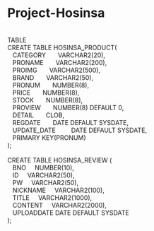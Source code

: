 # Project-Hosinsa
<br>
TABLE
<br>
CREATE TABLE HOSINSA_PRODUCT(<br>
    &nbsp&nbsp CATEGORY &nbsp&nbsp&nbsp&nbsp&nbsp       VARCHAR2(20),<br>
    &nbsp&nbsp PRONAME &nbsp&nbsp&nbsp&nbsp&nbsp       VARCHAR2(200),<br>
    &nbsp&nbsp PROIMG &nbsp&nbsp&nbsp&nbsp&nbsp       VARCHAR2(500),<br>
    &nbsp&nbsp BRAND &nbsp&nbsp&nbsp&nbsp&nbsp         VARCHAR2(50),<br>
    &nbsp&nbsp PRONUM &nbsp&nbsp&nbsp&nbsp&nbsp        NUMBER(8),<br>
    &nbsp&nbsp PRICE &nbsp&nbsp&nbsp&nbsp&nbsp        NUMBER(8),<br>
    &nbsp&nbsp STOCK &nbsp&nbsp&nbsp&nbsp&nbsp         NUMBER(8),<br>
    &nbsp&nbsp PROVIEW &nbsp&nbsp&nbsp&nbsp&nbsp       NUMBER(8) DEFAULT 0,<br>
    &nbsp&nbsp DETAIL &nbsp&nbsp&nbsp&nbsp&nbsp        CLOB,<br>
    &nbsp&nbsp REGDATE &nbsp&nbsp&nbsp&nbsp&nbsp       DATE DEFAULT SYSDATE,<br>
    &nbsp&nbsp UPDATE_DATE &nbsp&nbsp&nbsp&nbsp&nbsp&nbsp&nbsp DATE DEFAULT SYSDATE,<br>
    &nbsp&nbsp PRIMARY KEY(PRONUM)<br>
);<br>
<br>
CREATE TABLE HOSINSA_REVIEW (<br>
    &nbsp&nbsp BNO &nbsp&nbsp&nbsp        NUMBER(10),<br>
    &nbsp&nbsp ID &nbsp&nbsp&nbsp         VARCHAR2(50),<br>
    &nbsp&nbsp PW &nbsp&nbsp&nbsp         VARCHAR2(50),<br>
    &nbsp&nbsp NICKNAME &nbsp&nbsp&nbsp   VARCHAR2(100),<br>
    &nbsp&nbsp TITLE &nbsp&nbsp&nbsp      VARCHAR2(1000),<br>
    &nbsp&nbsp CONTENT &nbsp&nbsp&nbsp    VARCHAR2(2000),<br>
    &nbsp&nbsp UPLOADDATE  DATE DEFAULT SYSDATE<br>
);<br>

